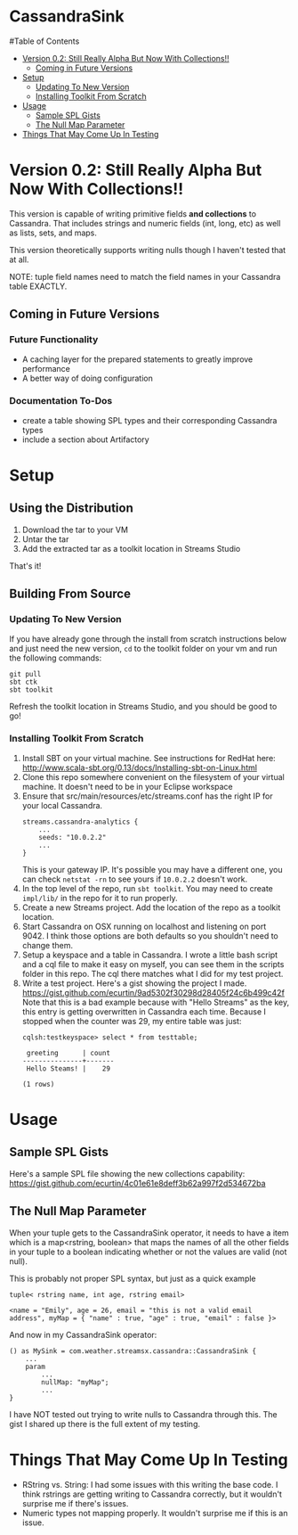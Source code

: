# CassandraSink

<!-- START doctoc generated TOC please keep comment here to allow auto update -->
<!-- DON'T EDIT THIS SECTION, INSTEAD RE-RUN doctoc TO UPDATE -->
#Table of Contents

- [Version 0.2: Still Really Alpha But Now With Collections!!](#version-02-still-really-alpha-but-now-with-collections)
  - [Coming in Future Versions](#coming-in-future-versions)
- [Setup](#setup)
  - [Updating To New Version](#updating-to-new-version)
  - [Installing Toolkit From Scratch](#installing-toolkit-from-scratch)
- [Usage](#usage)
  - [Sample SPL Gists](#sample-spl-gists)
  - [The Null Map Parameter](#the-null-map-parameter)
- [Things That May Come Up In Testing](#things-that-may-come-up-in-testing)

<!-- END doctoc generated TOC please keep comment here to allow auto update -->

# Version 0.2: Still Really Alpha But Now With Collections!!

This version is capable of writing primitive fields **and collections** to Cassandra.
That includes strings and numeric fields (int, long, etc) as well as lists, sets, and maps.

This version theoretically supports writing nulls though I haven't tested that at all.

NOTE: tuple field names need to match the field names in your Cassandra table EXACTLY. 

## Coming in Future Versions

### Future Functionality
- A caching layer for the prepared statements to greatly improve performance
- A better way of doing configuration

### Documentation To-Dos
- create a table showing SPL types and their corresponding Cassandra types
- include a section about Artifactory


# Setup

## Using the Distribution
1. Download the tar to your VM
2. Untar the tar
3. Add the extracted tar as a toolkit location in Streams Studio

That's it!

## Building From Source

### Updating To New Version

If you have already gone through the install from scratch instructions below and just need the new version,
`cd` to the toolkit folder on your vm and run the following commands:

```
git pull
sbt ctk
sbt toolkit
```

Refresh the toolkit location in Streams Studio, and you should be good to go!

### Installing Toolkit From Scratch

1. Install SBT on your virtual machine. See instructions for RedHat here: <http://www.scala-sbt.org/0.13/docs/Installing-sbt-on-Linux.html>
2. Clone this repo somewhere convenient on the filesystem of your virtual machine. It doesn't need to be in your Eclipse workspace
3. Ensure that src/main/resources/etc/streams.conf has the right IP for your local Cassandra.
    ```
    streams.cassandra-analytics {
        ...
        seeds: "10.0.2.2"
        ...
    }
    ```
    This is your gateway IP. It's possible you may have a different one, you can check `netstat -rn` to see yours if `10.0.2.2` doesn't work.
4. In the top level of the repo, run `sbt toolkit`. You may need to create `impl/lib/` in the repo for it to run properly.
5. Create a new Streams project. Add the location of the repo as a toolkit location.
4. Start Cassandra on OSX running on localhost and listening on port 9042. I think those options are both defaults so you shouldn't need to change them.
6. Setup a keyspace and a table in Cassandra. I wrote a little bash script and a cql file to make it easy on myself, you can see them in the scripts folder in this repo.
The cql there matches what I did for my test project.
7. Write a test project. Here's a gist showing the project I made. <https://gist.github.com/ecurtin/9ad5302f30298d28405f24c6b499c42f>
Note that this is a bad example because with "Hello Streams" as the key, this entry is getting overwritten in Cassandra each time. 
Because I stopped when the counter was 29, my entire table was just: 
    ```
    cqlsh:testkeyspace> select * from testtable;
    
     greeting      | count
    ---------------+-------
     Hello Steams! |    29
    
    (1 rows)
    ```
    
# Usage

## Sample SPL Gists

Here's a sample SPL file showing the new collections capability: <https://gist.github.com/ecurtin/4c01e61e8deff3b62a997f2d534672ba>
    
## The Null Map Parameter

When your tuple gets to the CassandraSink operator, it needs to have a item which is a map<rstring, boolean> that maps the names of all the other fields
in your tuple to a boolean indicating whether or not the values are valid (not null).


This is probably not proper SPL syntax, but just as a quick example
```
tuple< rstring name, int age, rstring email>

<name = "Emily", age = 26, email = "this is not a valid email address", myMap = { "name" : true, "age" : true, "email" : false }>
```

And now in my CassandraSink operator: 

```
() as MySink = com.weather.streamsx.cassandra::CassandraSink {
    ...
    param
        ...
        nullMap: "myMap";
        ...
}

```

I have NOT tested out trying to write nulls to Cassandra through this. The gist I shared up there is the full extent of my testing.

# Things That May Come Up In Testing
- RString vs. String: I had some issues with this writing the base code. 
I think rstrings are getting writing to Cassandra correctly, but it wouldn't surprise me if there's issues.
- Numeric types not mapping properly. It wouldn't surprise me if this is an issue.

